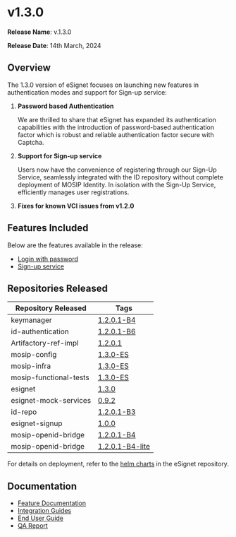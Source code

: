 # v1.3.0

**Release Name**: v.1.3.0

**Release Date**: 14th March, 2024

## Overview

The 1.3.0 version of eSignet focuses on launching new features in authentication modes and support for Sign-up service:

1.  **Password based Authentication**

    We are thrilled to share that eSignet has expanded its authentication capabilities with the introduction of password-based authentication factor which is robust and reliable authentication factor secure with Captcha.
2.  **Support for Sign-up service**

    Users now have the convenience of registering through our Sign-Up Service, seamlessly integrated with the ID repository without complete deployment of MOSIP Identity. In isolation with the Sign-Up Service, efficiently manages user registrations.
3. **Fixes for known VCI issues from v1.2.0**

## Features Included

Below are the features available in the release:

* [Login with password](https://docs.esignet.io/overview/features)
* [Sign-up service](https://docs.esignet.io/use-cases/sign-up-service)

## Repositories Released

| Repository Released    | Tags                                                                                  |
| ---------------------- | ------------------------------------------------------------------------------------- |
| keymanager             | [1.2.0.1-B4](https://github.com/mosip/keymanager/tree/v1.2.0.1-B4)                    |
| id-authentication      | [1.2.0.1-B6](https://github.com/mosip/id-authentication/tree/v1.2.0.1-B6)             |
| Artifactory-ref-impl   | [1.2.0.1](https://github.com/mosip/artifactory-ref-impl/tree/v1.2.0.1)                |
| mosip-config           | [1.3.0-ES](https://github.com/mosip/mosip-config/tree/v1.3.0-ES)                      |
| mosip-infra            | [1.3.0-ES](https://github.com/mosip/mosip-infra/tree/v1.3.0-ES)                       |
| mosip-functional-tests | [1.3.0-ES](https://github.com/mosip/mosip-functional-tests/tree/v1.3.0-ES)            |
| esignet                | [1.3.0](https://github.com/mosip/esignet/tree/v1.3.0)                                 |
| esignet-mock-services  | [0.9.2](https://github.com/mosip/esignet-mock-services/tree/v0.9.2)                   |
| id-repo                | [1.2.0.1-B3](https://github.com/mosip/id-repository/tree/v1.2.0.1-B3)                 |
| esignet-signup         | [1.0.0](https://github.com/mosip/esignet-signup/tree/v1.0.0)                          |
| mosip-openid-bridge    | [1.2.0.1-B4](https://github.com/mosip/mosip-openid-bridge/tree/v1.2.0.1-B4)           |
| mosip-openid-bridge    | [1.2.0.1-B4-lite](https://github.com/mosip/mosip-openid-bridge/tree/v1.2.0.1-B4-lite) |

For details on deployment, refer to the [helm charts](https://github.com/mosip/esignet/tree/v1.3.0/helm) in the eSignet repository.

## Documentation

* [Feature Documentation](../../overview/features/)
* [Integration Guides](../../integration/)
* [End User Guide](../../end-user-guide/)
* [QA Report](https://docs.esignet.io/versions/v1.3.0/test-report)

